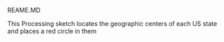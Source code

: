 REAME.MD

This Processing sketch locates the geographic centers of each US state and places a red circle in them
